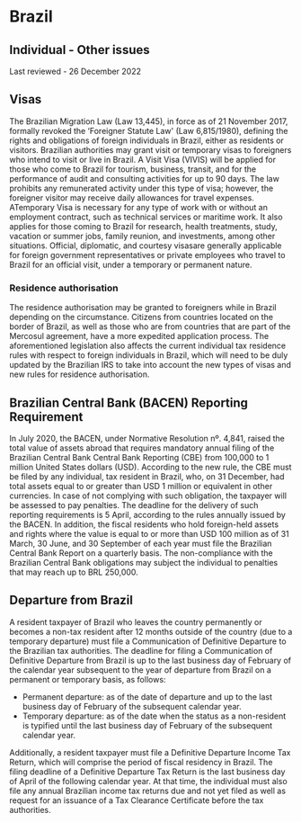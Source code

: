 # Brazil
## Individual - Other issues
Last reviewed - 26 December 2022
## Visas
The Brazilian Migration Law (Law 13,445), in force as of 21 November 2017, formally revoked the ‘Foreigner Statute Law' (Law 6,815/1980), defining the rights and obligations of foreign individuals in Brazil, either as residents or visitors.
Brazilian authorities may grant visit or temporary visas to foreigners who intend to visit or live in Brazil. 
A Visit Visa (VIVIS) will be applied for those who come to Brazil for tourism, business, transit, and for the performance of audit and consulting activities for up to 90 days. The law prohibits any remunerated activity under this type of visa; however, the foreigner visitor may receive daily allowances for travel expenses.
ATemporary Visa is necessary for any type of work with or without an employment contract, such as technical services or maritime work. It also applies for those coming to Brazil for research, health treatments, study, vacation or summer jobs, family reunion, and investments, among other situations.
Official, diplomatic, and courtesy visasare generally applicable for foreign government representatives or private employees who travel to Brazil for an official visit, under a temporary or permanent nature.
### Residence authorisation
The residence authorisation may be granted to foreigners while in Brazil depending on the circumstance. Citizens from countries located on the border of Brazil, as well as those who are from countries that are part of the Mercosul agreement, have a more expedited application process. 
The aforementioned legislation also affects the current individual tax residence rules with respect to foreign individuals in Brazil, which will need to be duly updated by the Brazilian IRS to take into account the new types of visas and new rules for residence authorisation.
## Brazilian Central Bank (BACEN) Reporting Requirement
In July 2020, the BACEN, under Normative Resolution nº. 4,841, raised the total value of assets abroad that requires mandatory annual filing of the Brazilian Central Bank Central Bank Reporting (CBE) from 100,000 to 1 million United States dollars (USD).
According to the new rule, the CBE must be filed by any individual, tax resident in Brazil, who, on 31 December, had total assets equal to or greater than USD 1 million or equivalent in other currencies.
In case of not complying with such obligation, the taxpayer will be assessed to pay penalties.
The deadline for the delivery of such reporting requirements is 5 April, according to the rules annually issued by the BACEN.
In addition, the fiscal residents who hold foreign-held assets and rights where the value is equal to or more than USD 100 million as of 31 March, 30 June, and 30 September of each year must file the Brazilian Central Bank Report on a quarterly basis. 
The non-compliance with the Brazilian Central Bank obligations may subject the individual to penalties that may reach up to BRL 250,000.
## Departure from Brazil
A resident taxpayer of Brazil who leaves the country permanently or becomes a non-tax resident after 12 months outside of the country (due to a temporary departure) must file a Communication of Definitive Departure to the Brazilian tax authorities.
The deadline for filing a Communication of Definitive Departure from Brazil is up to the last business day of February of the calendar year subsequent to the year of departure from Brazil on a permanent or temporary basis, as follows:
  * Permanent departure: as of the date of departure and up to the last business day of February of the subsequent calendar year.
  * Temporary departure: as of the date when the status as a non-resident is typified until the last business day of February of the subsequent calendar year.


Additionally, a resident taxpayer must file a Definitive Departure Income Tax Return, which will comprise the period of fiscal residency in Brazil. The filing deadline of a Definitive Departure Tax Return is the last business day of April of the following calendar year. At that time, the individual must also file any annual Brazilian income tax returns due and not yet filed as well as request for an issuance of a Tax Clearance Certificate before the tax authorities.
